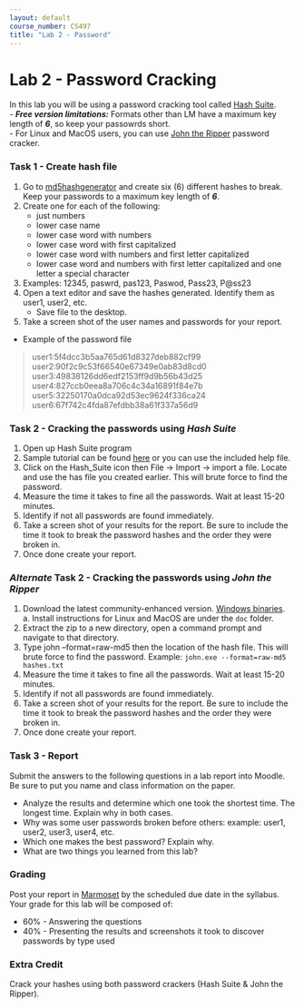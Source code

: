 ```yaml
---
layout: default
course_number: CS497
title: "Lab 2 - Password"
---
```


# Lab 2 - Password Cracking 

In this lab you will be using a password cracking tool called  [Hash Suite](https://hashsuite.openwall.net/).<br>
    - ***Free version limitations:*** Formats other than LM have a maximum key length of ***6***, so keep your passowrds short.<br>
    - For Linux and MacOS users, you can use [John the Ripper](https://www.openwall.com/john/) password cracker.<br>        

### Task 1 - Create hash file 

1. Go to [md5hashgenerator](https://www.md5hashgenerator.com/) and create six (6) different hashes to break. Keep your passwords to a maximum key length of ***6***.
2. Create one for each of the following:
    - just numbers
    - lower case name
    - lower case word with numbers
    - lower case word with first capitalized
    - lower case word with numbers and first letter capitalized
    - lower case word and numbers with first letter capitalized and one letter a special
character
3. Examples: 12345, paswrd, pas123, Paswod, Pass23, P@ss23
4. Open a text editor and save the hashes generated. Identify them as user1, user2, etc.
    - Save file to the desktop.
5. Take a screen shot of the user names and passwords for your report.

- Example of the password file

> user1:5f4dcc3b5aa765d61d8327deb882cf99 <br>
> user2:90f2c9c53f66540e67349e0ab83d8cd0 <br>
> user3:49838126dd6edf2153ff9d9b56b43d25 <br>
> user4:827ccb0eea8a706c4c34a16891f84e7b <br>
> user5:32250170a0dca92d53ec9624f336ca24 <br>
> user6:67f742c4fda87efdbb38a61f337a56d9 <br>

### Task 2 - Cracking the passwords using ***Hash Suite***
1. Open up Hash Suite program
2. Sample tutorial can be found [here](https://hashsuite.openwall.net/tutorial) or you can use the included help file. 
3. Click on the Hash_Suite icon then File -&gt; Import -&gt; import a file. Locate and use the has
file you created earlier. This will brute force to find the password.
4. Measure the time it takes to fine all the passwords. Wait at least 15-20 minutes.
5. Identify if not all passwords are found immediately.
6. Take a screen shot of your results for the report. Be sure to include the time it took to
break the password hashes and the order they were broken in.
7. Once done create your report.

### ***Alternate*** Task 2 - Cracking the passwords using ***John the Ripper***
1. Download the latest community-enhanced version. [Windows binaries](https://www.openwall.com/john/j/john180j1w.zip).<br>
        a.  Install instructions for Linux and MacOS are under the ```doc``` folder.
2. Extract the zip to a new directory, open a command prompt and navigate to that directory.
3. Type john –format=raw-md5 then the location of the hash file. This will brute force to
find the password. Example: ```john.exe --format=raw-md5 hashes.txt```
4. Measure the time it takes to fine all the passwords. Wait at least 15-20 minutes.
5. Identify if not all passwords are found immediately.
6. Take a screen shot of your results for the report. Be sure to include the time it took to
break the password hashes and the order they were broken in.
7. Once done create your report.

### Task 3 - Report

Submit the answers to the following questions in a lab report into Moodle. Be sure to put you
name and class information on the paper.
- Analyze the results and determine which one took the shortest time. The longest time.
Explain why in both cases.
- Why was some user passwords broken before others: example: user1, user2, user3, user4, etc.
- Which one makes the best password? Explain why.
- What are two things you learned from this lab?

### Grading

Post your report in [Marmoset](https://cs.ycp.edu/marmoset) by the scheduled due date in the syllabus. Your grade for this lab will be composed of:
- 60% - Answering the questions
- 40% - Presenting the results and screenshots it took to discover passwords by type used

### Extra Credit 
Crack your hashes using both password crackers (Hash Suite & John the Ripper). 

